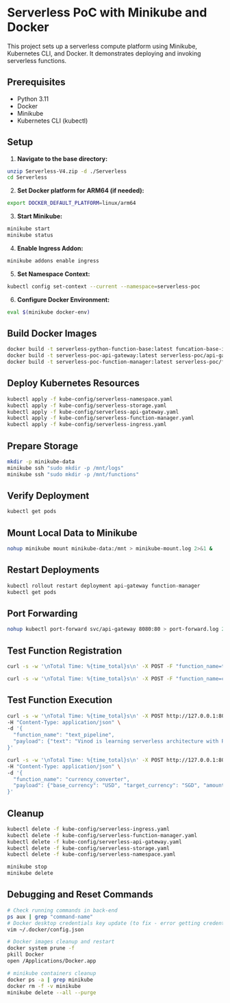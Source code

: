 # Serverless PoC with Minikube and Docker

This project sets up a serverless compute platform using Minikube, Kubernetes CLI, and Docker. It demonstrates deploying
and invoking serverless functions.

## Prerequisites

- Python 3.11
- Docker
- Minikube
- Kubernetes CLI (kubectl)

## Setup

1. **Navigate to the base directory:**

```sh
unzip Serverless-V4.zip -d ./Serverless
cd Serverless
```

2. **Set Docker platform for ARM64 (if needed):**

```sh
export DOCKER_DEFAULT_PLATFORM=linux/arm64
```

3. **Start Minikube:**

```sh
minikube start
minikube status
```

4. **Enable Ingress Addon:**

```sh
minikube addons enable ingress
```

5. **Set Namespace Context:**

```sh
kubectl config set-context --current --namespace=serverless-poc
```

6. **Configure Docker Environment:**

```sh
eval $(minikube docker-env)
```

## Build Docker Images

```sh
docker build -t serverless-python-function-base:latest funcation-base-images/python
docker build -t serverless-poc-api-gateway:latest serverless-poc/api-gateway
docker build -t serverless-poc-function-manager:latest serverless-poc/function-manager
```

## Deploy Kubernetes Resources

```sh
kubectl apply -f kube-config/serverless-namespace.yaml
kubectl apply -f kube-config/serverless-storage.yaml
kubectl apply -f kube-config/serverless-api-gateway.yaml
kubectl apply -f kube-config/serverless-function-manager.yaml
kubectl apply -f kube-config/serverless-ingress.yaml
```

## Prepare Storage

```sh
mkdir -p minikube-data
minikube ssh "sudo mkdir -p /mnt/logs"
minikube ssh "sudo mkdir -p /mnt/functions"
```

## Verify Deployment

```sh
kubectl get pods
```

## Mount Local Data to Minikube

```sh
nohup minikube mount minikube-data:/mnt > minikube-mount.log 2>&1 &
```

## Restart Deployments

```sh
kubectl rollout restart deployment api-gateway function-manager
kubectl get pods
```

## Port Forwarding

```sh
nohup kubectl port-forward svc/api-gateway 8080:80 > port-forward.log 2>&1 &
```

## Test Function Registration

```sh
curl -s -w '\nTotal Time: %{time_total}s\n' -X POST -F "function_name=text_pipeline" -F "file=@test-functions/text_pipeline.zip" http://127.0.0.1:8080/register

curl -s -w '\nTotal Time: %{time_total}s\n' -X POST -F "function_name=currency_converter" -F "file=@test-functions/currency_converter.zip" http://127.0.0.1:8080/register
```

## Test Function Execution

```sh
curl -s -w '\nTotal Time: %{time_total}s\n' -X POST http://127.0.0.1:8080/execute \
-H "Content-Type: application/json" \
-d '{
  "function_name": "text_pipeline",
  "payload": {"text": "Vinod is learning serverless architecture with Python. Python is amazing!"}
}'

curl -s -w '\nTotal Time: %{time_total}s\n' -X POST http://127.0.0.1:8080/execute \
-H "Content-Type: application/json" \
-d '{
  "function_name": "currency_converter",
  "payload": {"base_currency": "USD", "target_currency": "SGD", "amount": 100}
}'
```

## Cleanup

```sh
kubectl delete -f kube-config/serverless-ingress.yaml
kubectl delete -f kube-config/serverless-function-manager.yaml
kubectl delete -f kube-config/serverless-api-gateway.yaml
kubectl delete -f kube-config/serverless-storage.yaml
kubectl delete -f kube-config/serverless-namespace.yaml

minikube stop
minikube delete
```

## Debugging and Reset Commands

```sh
# Check running commands in back-end
ps aux | grep "command-name"
# Docker desktop credentials key update (to fix - error getting credentials - err: exec: "docker-credential-desktop")
vim ~/.docker/config.json

# Docker images cleanup and restart
docker system prune -f
pkill Docker
open /Applications/Docker.app

# minikube containers cleanup
docker ps -a | grep minikube
docker rm -f -v minikube
minikube delete --all --purge
```
